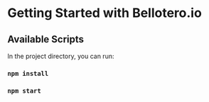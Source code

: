 # Getting Started with Bellotero.io

## Available Scripts

In the project directory, you can run:

### `npm install` 

### `npm start`

